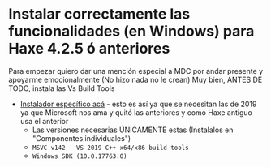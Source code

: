 # Instalar correctamente las funcionalidades (en Windows) para Haxe 4.2.5 ó anteriores
Para empezar quiero dar una mención especial a MDC por andar presente y apoyarme emocionalmente (No hizo nada no le crean)
Muy bien, ANTES DE TODO, instala las Vs Build Tools
- [Instalador específico acá](www.google.com) - esto es así ya que se necesitan las de 2019 ya que Microsoft nos ama y quitó las anteriores y como Haxe antiguo usa el anterior
    - Las versiones necesarias ÚNICAMENTE estas (Instalalos en "Componentes individuales")
     - `MSVC v142 - VS 2019 C++ x64/x86 build tools`
     - `Windows SDK (10.0.17763.0)`
